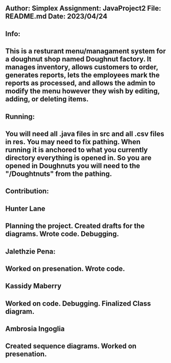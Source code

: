 Author: Simplex
Assignment: JavaProject2
File: README.md
Date: 2023/04/24
-----
Info:
-----
This is a resturant menu/managament system for a doughnut shop named Doughnut factory. It
manages inventory, allows customers to order, generates reports, lets the employees
mark the reports as processed, and allows the admin to modify the menu however they wish
by editing, adding, or deleting items.
-----
Running:
-----
You will need all .java files in src and all .csv files in res. You may need to fix pathing. 
When running it is anchored to what you currently directory everything is opened in. So you are
opened in Doughnuts you will need to the "/Doughtnuts" from the pathing.
-----
Contribution:
-----
Hunter Lane
-
Planning the project.
Created drafts for the diagrams.
Wrote code.
Debugging.
-
Jalethzie Pena:
-
Worked on presenation.
Wrote code.
-
Kassidy Maberry
-
Worked on code.
Debugging.
Finalized Class diagram.
-
Ambrosia Ingoglia
-
Created sequence diagrams.
Worked on presenation.
-

